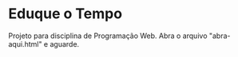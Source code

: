 # Eduque o Tempo
Projeto para disciplina de Programação Web.
Abra o arquivo "abra-aqui.html" e aguarde.
